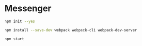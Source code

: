 # Messenger

```bash
npm init --yes

npm install --save-dev webpack webpack-cli webpack-dev-server

npm start
```
